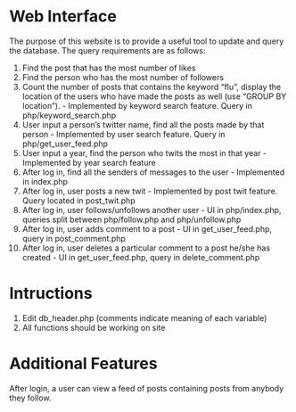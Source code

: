 # Web Interface
The purpose of this website is to provide a useful tool to update and query the database.
The query requirements are as follows:

1. Find the post that has the most number of likes
2. Find the person who has the most number of followers
3. Count the number of posts that contains the keyword “flu”, display the location of the users who have made the posts as well (use “GROUP BY location”). - Implemented by keyword search feature. Query in php/keyword_search.php
4. User input a person’s twitter name, find all the posts made by that person - Implemented by user search feature. Query in php/get_user_feed.php
5. User input a year, find the person who twits the most in that year - Implemented by year search feature
6. After log in, find all the senders of messages to the user - Implemented in index.php
7. After log in, user posts a new twit - Implemented by post twit feature. Query located in post_twit.php
8. After log in, user follows/unfollows another user - UI in php/index.php, queries split between php/follow.php and php/unfollow.php
9. After log in, user adds comment to a post - UI in get_user_feed.php, query in post_comment.php
10. After log in, user deletes a particular comment to a post he/she has created - UI in get_user_feed.php, query in delete_comment.php

# Intructions

1. Edit db_header.php (comments indicate meaning of each variable)
2. All functions should be working on site

# Additional Features

After login, a user can view a feed of posts containing posts from anybody they follow.
